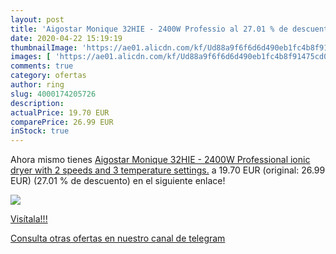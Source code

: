 ```yaml
---
layout: post
title: 'Aigostar Monique 32HIE - 2400W Professio al 27.01 % de descuento'
date: 2020-04-22 15:19:19
thumbnailImage: 'https://ae01.alicdn.com/kf/Ud88a9f6f6d6d490eb1fc4b8f91475cd0J/Aigostar-Monique-32HIE-2400W-Professional-ionic-dryer-with-2-speeds-and-3-temperature-settings-.jpg_350x350._SL200_.jpg'
images: [ 'https://ae01.alicdn.com/kf/Ud88a9f6f6d6d490eb1fc4b8f91475cd0J/Aigostar-Monique-32HIE-2400W-Professional-ionic-dryer-with-2-speeds-and-3-temperature-settings-.jpg_350x350._SL200_.jpg' ]
comments: true
category: ofertas
author: ring
slug: 4000174205726
description:
actualPrice: 19.70 EUR
comparePrice: 26.99 EUR
inStock: true
---
```


Ahora mismo tienes [Aigostar Monique 32HIE - 2400W Professional ionic dryer with 2 speeds and 3 temperature settings.](https://www.amazon.com/dp/4000174205726/?tag=redken08-20) a 19.70 EUR (original: 26.99 EUR) (27.01 %  de descuento) en el siguiente enlace!

[![](https://ae01.alicdn.com/kf/Ud88a9f6f6d6d490eb1fc4b8f91475cd0J/Aigostar-Monique-32HIE-2400W-Professional-ionic-dryer-with-2-speeds-and-3-temperature-settings-.jpg_350x350._SL200_.jpg)](https://www.amazon.com/dp/4000174205726/?tag=redken08-20)

[Visítala!!!](https://www.amazon.com/dp/4000174205726/?tag=redken08-20)

[Consulta otras ofertas en nuestro canal de telegram](https://t.me/s/ofertas25)
